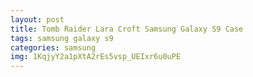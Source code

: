 ```yaml
---
layout: post
title: Tomb Raider Lara Croft Samsung Galaxy S9 Case
tags: samsung galaxy s9
categories: samsung
img: 1KqjyY2a1pXtA2rEs5vsp_UEIxr6u0uPE
---
```

